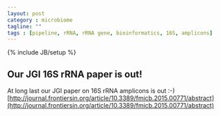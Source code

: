 ```yaml
---
layout: post
category : microbiome
tagline: ""
tags : [pipeline, rRNA, rRNA gene, bioinformatics, 16S, amplicons]
---
```

{% include JB/setup %}


## Our JGI 16S rRNA paper is out!

At long last our JGI paper on 16S rRNA amplicons is out :-)
[http://journal.frontiersin.org/article/10.3389/fmicb.2015.00771/abstract](http://journal.frontiersin.org/article/10.3389/fmicb.2015.00771/abstract)


